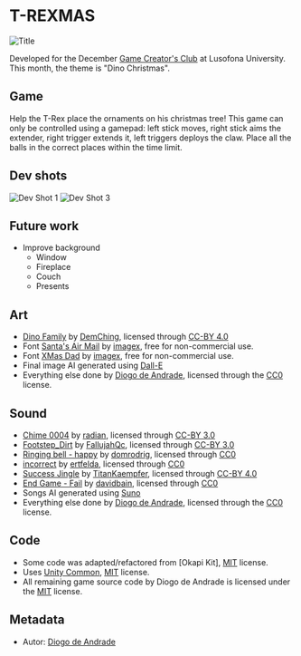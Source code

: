 # T-REXMAS

![Title](Screenshots/screen02.png)

Developed for the December [Game Creator's Club] at Lusofona University.
This month, the theme is "Dino Christmas". 

## Game

Help the T-Rex place the ornaments on his christmas tree!
This game can only be controlled using a gamepad: left stick moves, right stick aims the extender, right trigger extends it, left triggers deploys the claw.
Place all the balls in the correct places within the time limit.

## Dev shots

![Dev Shot 1](Screenshots/screen01.png)
![Dev Shot 3](Screenshots/screen03.png)

## Future work

- Improve background
  - Window
  - Fireplace
  - Couch
  - Presents

## Art

- [Dino Family](https://demching.itch.io/dino-family) by [DemChing](https://demching.itch.io/), licensed through [CC-BY 4.0]
- Font [Santa's Air Mail](https://www.dafont.com/pt/santa-s-air-mail.font) by [imagex](https://www.imagex-fonts.com), free for non-commercial use.
- Font [XMas Dad](https://www.dafont.com/xmas-dad.font) by [imagex](https://www.imagex-fonts.com), free for non-commercial use.
- Final image AI generated using [Dall-E](www.chatgpt.com)
- Everything else done by [Diogo de Andrade], licensed through the [CC0] license.

## Sound

- [Chime 0004](https://freesound.org/people/radian/sounds/62979/) by [radian](https://freesound.org/people/radian/), licensed through [CC-BY 3.0]
- [Footstep_Dirt](https://freesound.org/people/FallujahQc/sounds/403164/) by [FallujahQc](https://freesound.org/people/FallujahQc/), licensed through [CC-BY 3.0]
- [Ringing bell - happy](https://freesound.org/people/domrodrig/sounds/116779/) by [domrodrig](https://freesound.org/people/domrodrig/), licensed through [CC0]
- [incorrect](https://freesound.org/people/ertfelda/sounds/243700/) by [ertfelda](https://freesound.org/people/ertfelda/), licensed through [CC0]
- [Success Jingle](https://freesound.org/people/TitanKaempfer/sounds/689903/) by [TitanKaempfer](https://freesound.org/people/TitanKaempfer/), licensed through [CC-BY 4.0]
- [End Game - Fail](https://freesound.org/people/davidbain/sounds/135831/) by [davidbain](https://freesound.org/people/davidbain/), licensed through [CC0]
- Songs AI generated using [Suno](www.suno.com)
- Everything else done by [Diogo de Andrade], licensed through the [CC0] license.

## Code

- Some code was adapted/refactored from [Okapi Kit], [MIT] license.
- Uses [Unity Common], [MIT] license.
- All remaining game source code by Diogo de Andrade is licensed under the [MIT] license.

## Metadata

- Autor: [Diogo de Andrade]

[Diogo de Andrade]:https://github.com/DiogoDeAndrade
[CC0]:https://creativecommons.org/publicdomain/zero/1.0/
[CC-BY 3.0]:https://creativecommons.org/licenses/by/3.0/
[CC-BY-NC 3.0]:https://creativecommons.org/licenses/by-nc/3.0/
[CC-BY-SA 4.0]:http://creativecommons.org/licenses/by-sa/4.0/
[CC-BY 4.0]:https://creativecommons.org/licenses/by/4.0/
[OkapiKit]:https://github.com/VideojogosLusofona/OkapiKit
[Unity Common]:https://github.com/DiogoDeAndrade/UnityCommon
[Game Creator's Club]:https://game-creators-club.itch.io/
[Fab End User License]:https://www.fab.com/eula
[MIT]:LICENSE
